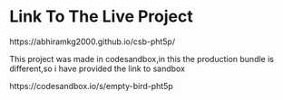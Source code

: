  <h1>Link To The Live Project</h1>https://abhiramkg2000.github.io/csb-pht5p/
 <P>This project was made in codesandbox,in this the production bundle is different,so i have provided the link to sandbox</p>https://codesandbox.io/s/empty-bird-pht5p
